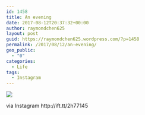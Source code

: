 ```yaml
---
id: 1458
title: An evening
date: 2017-08-12T20:37:32+00:00
author: raymondchen625
layout: post
guid: https://raymondchen625.wordpress.com/?p=1458
permalink: /2017/08/12/an-evening/
geo_public:
  - "0"
categories:
  - Life
tags:
  - Instagram
---
```

<div>
  <img style="max-width:600px;" src="http://localhost/wp-content/uploads/2017/08/78a20-20393860_687012994824957_5983241647826141184_n.jpg" /></p> 
  
  <div>
    via Instagram http://ift.tt/2h77145
  </div>
</div>